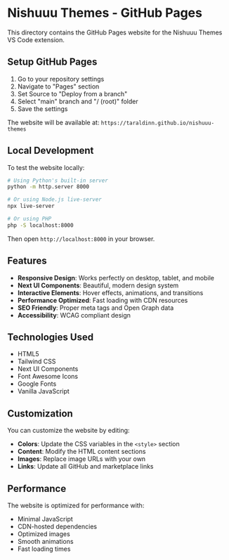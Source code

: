 # Nishuuu Themes - GitHub Pages

This directory contains the GitHub Pages website for the Nishuuu Themes VS Code extension.

## Setup GitHub Pages

1. Go to your repository settings
2. Navigate to "Pages" section
3. Set Source to "Deploy from a branch"
4. Select "main" branch and "/ (root)" folder
5. Save the settings

The website will be available at: `https://taraldinn.github.io/nishuuu-themes`

## Local Development

To test the website locally:

```bash
# Using Python's built-in server
python -m http.server 8000

# Or using Node.js live-server
npx live-server

# Or using PHP
php -S localhost:8000
```

Then open `http://localhost:8000` in your browser.

## Features

- **Responsive Design**: Works perfectly on desktop, tablet, and mobile
- **Next UI Components**: Beautiful, modern design system
- **Interactive Elements**: Hover effects, animations, and transitions
- **Performance Optimized**: Fast loading with CDN resources
- **SEO Friendly**: Proper meta tags and Open Graph data
- **Accessibility**: WCAG compliant design

## Technologies Used

- HTML5
- Tailwind CSS
- Next UI Components
- Font Awesome Icons
- Google Fonts
- Vanilla JavaScript

## Customization

You can customize the website by editing:

- **Colors**: Update the CSS variables in the `<style>` section
- **Content**: Modify the HTML content sections
- **Images**: Replace image URLs with your own
- **Links**: Update all GitHub and marketplace links

## Performance

The website is optimized for performance with:

- Minimal JavaScript
- CDN-hosted dependencies
- Optimized images
- Smooth animations
- Fast loading times